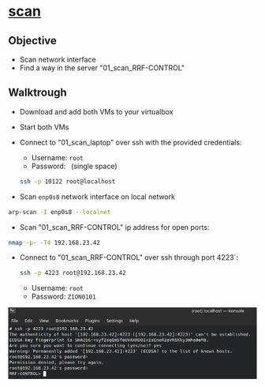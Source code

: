 # [scan](https://github.com/01-edu/public/tree/master/subjects/scan/audit)

## Objective

- Scan network interface
- Find a way in the server "01_scan_RRF-CONTROL"

## Walktrough

- Download and add both VMs to your virtualbox
- Start both VMs
- Connect to "01_scan_laptop" over ssh with the provided credentials:
    - Username: `root`
    - Password: ` `(single space)
    
    ```bash
    ssh -p 10122 root@localhost
    ```

- Scan `enp0s8` network interface on local network

```bash
arp-scan -I enp0s8 --localnet
```

- Scan "01_scan_RRF-CONTROL" ip address for open ports:

```bash
nmap -p- -T4 192.168.23.42 
```

- Connect to "01_scan_RRF-CONTROL" over ssh through port 4223`:
    ```bash
    ssh -p 4223 root@192.168.23.42
    ```
    - Username: `root`
    - Password: `Z1ON0101`

![ssh](images/ssh.png)